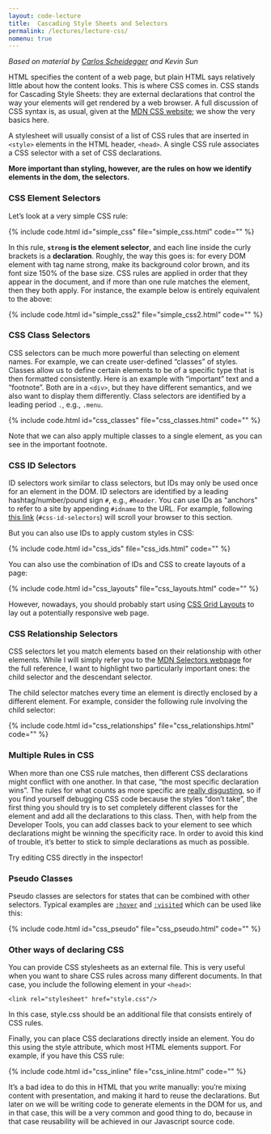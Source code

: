```yaml
---
layout: code-lecture
title:  Cascading Style Sheets and Selectors
permalink: /lectures/lecture-css/
nomenu: true
---
```


*Based on material by [Carlos Scheidegger](http://cscheid.net/courses/spr15/cs444/lectures/week2.html) and Kevin Sun*  

HTML specifies the content of a web page, but plain HTML says relatively little about how the content looks. This is where CSS comes in. CSS stands for Cascading Style Sheets: they are external declarations that control the way your elements will get rendered by a web browser. A full discussion of CSS syntax is, as usual, given at the [MDN CSS website](https://developer.mozilla.org/en-US/docs/Web/CSS/Syntax); we show the very basics here.

A stylesheet will usually consist of a list of CSS rules that are inserted in ``<style>`` elements in the HTML header, ``<head>``. A single CSS rule associates a CSS selector with a set of CSS declarations.

**More important than styling, however, are the rules on how we identify elements in the dom, the selectors.**

### CSS Element Selectors

Let’s look at a very simple CSS rule:

{% include code.html id="simple_css" file="simple_css.html" code="" %}

In this rule, **`strong` is the element selector**, and each line inside the curly brackets is a **declaration**. Roughly, the way this goes is: for every DOM element with tag name strong, make its background color brown, and its font size 150% of the base size. CSS rules are applied in order that they appear in the document, and if more than one rule matches the element, then they both apply. For instance, the example below is entirely equivalent to the above:

{% include code.html id="simple_css2" file="simple_css2.html" code="" %}

### CSS Class Selectors

CSS selectors can be much more powerful than selecting on element names. For example, we can create user-defined “classes” of styles. Classes allow us to define certain elements to be of a specific type that is then formatted consistently. Here is an example with “important” text and a “footnote”. Both are in a `<div>`, but they have different semantics, and we also want to display them differently. Class selectors are identified by a leading period `.`, e.g., `.menu`.

{% include code.html id="css_classes" file="css_classes.html" code="" %}

Note that we can also apply multiple classes to a single element, as you can see in the important footnote. 

### CSS ID Selectors

ID selectors work similar to class selectors, but IDs may only be used once for an element in the DOM. ID selectors are identified by a leading hashtag/number/pound sign `#`, e.g., `#header`. You can use IDs as "anchors" to refer to a site by appending ``#idname`` to the URL. For example, following [this link](#css-id-selectors) (`#css-id-selectors`) will scroll your browser to this section. 

But you can also use IDs to apply custom styles in CSS:

{% include code.html id="css_ids" file="css_ids.html" code="" %}

You can also use the combination of IDs and CSS to create layouts of a page:

{% include code.html id="css_layouts" file="css_layouts.html" code="" %}

However, nowadays, you should probably start using [CSS Grid Layouts](https://developer.mozilla.org/en-US/docs/Web/CSS/CSS_Grid_Layout) to lay out a potentially responsive web page. 

### CSS Relationship Selectors

CSS selectors let you match elements based on their relationship with other elements. While I will simply refer you to the [MDN Selectors webpage](https://developer.mozilla.org/en-US/docs/Web/Guide/CSS/Getting_started/Selectors) for the full reference, I want to highlight two particularly important ones: the child selector and the descendant selector.

The child selector matches every time an element is directly enclosed by a different element. For example, consider the following rule involving the child selector:

{% include code.html id="css_relationships" file="css_relationships.html" code="" %}

### Multiple Rules in CSS

When more than one CSS rule matches, then different CSS declarations might conflict with one another. In that case, “the most specific declaration wins”. The rules for what counts as more specific are [really disgusting](https://developer.mozilla.org/en-US/docs/Web/CSS/Specificity), so if you find yourself debugging CSS code because the styles “don’t take”, the first thing you should try is to set completely different classes for the element and add all the declarations to this class. Then, with help from the Developer Tools, you can add classes back to your element to see which declarations might be winning the specificity race. In order to avoid this kind of trouble, it’s better to stick to simple declarations as much as possible.

Try editing CSS directly in the inspector! 

### Pseudo Classes

Pseudo classes are selectors for states that can be combined with other selectors. Typical examples are [`:hover`]() and [`:visited`]() which can be used like this: 

 
 {% include code.html id="css_pseudo" file="css_pseudo.html" code="" %}



### Other ways of declaring CSS 

You can provide CSS stylesheets as an external file. This is very useful when you want to share CSS rules across many different documents. In that case, you include the following element in your ``<head>``:

``<link rel="stylesheet" href="style.css"/>`` 

In this case, style.css should be an additional file that consists entirely of CSS rules.

Finally, you can place CSS declarations directly inside an element. You do this using the style attribute, which most HTML elements support. For example, if you have this CSS rule:

{% include code.html id="css_inline" file="css_inline.html" code="" %}

It’s a bad idea to do this in HTML that you write manually: you’re mixing content with presentation, and making it hard to reuse the declarations. But later on we will be writing code to generate elements in the DOM for us, and in that case, this will be a very common and good thing to do, because in that case reusability will be achieved in our Javascript source code.
